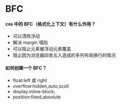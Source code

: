 # BFC

#### css 中的 BFC（格式化上下文）有什么作用？

- 可以清除浮动
- 解决 margin 塌陷
- 可以阻止元素被浮动元素覆盖
- 阻止因为浏览器四舍五入造成的多列布局换行的情况

#### 如何创建一个 BFC？

- float:left 或 right
- overflow:hidden,auto,scoll
- display:inline-block;
- position:fixed,absolute
